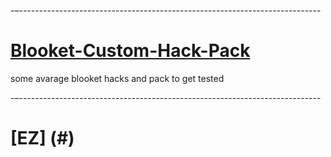 -–---------------------------------------------------------------------------
# <h1>[Blooket-Custom-Hack-Pack](#)</h1>
some avarage blooket hacks and pack to get tested

-–---------------------------------------------------------------------------

<h1>[EZ] (#)</h1>


